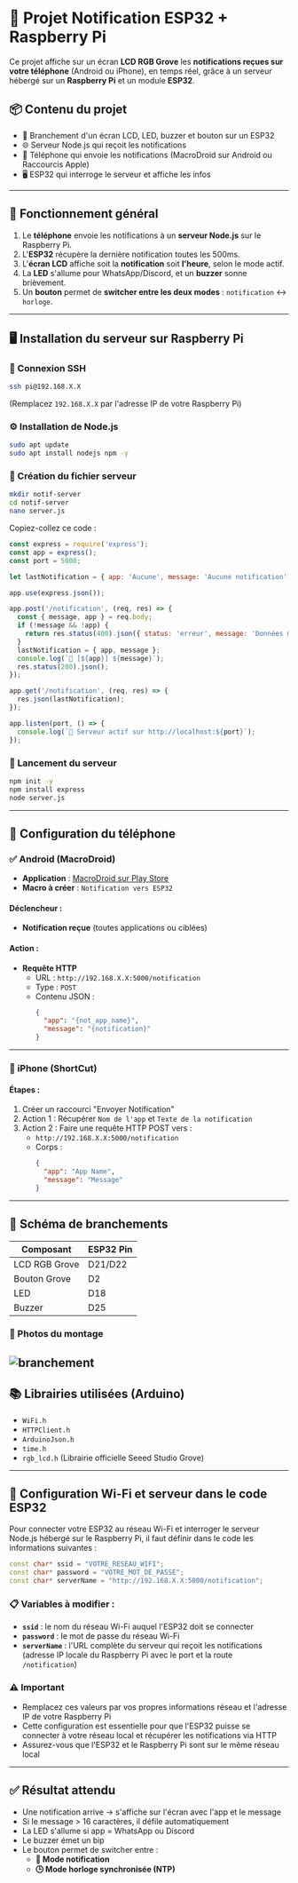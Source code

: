 # 🔔 Projet Notification ESP32 + Raspberry Pi

Ce projet affiche sur un écran **LCD RGB Grove** les **notifications reçues sur votre téléphone** (Android ou iPhone), en temps réel, grâce à un serveur hébergé sur un **Raspberry Pi** et un module **ESP32**.

## 📦 Contenu du projet

- 🔌 Branchement d'un écran LCD, LED, buzzer et bouton sur un ESP32
- 🌐 Serveur Node.js qui reçoit les notifications
- 📱 Téléphone qui envoie les notifications (MacroDroid sur Android ou Raccourcis Apple)
- 🖥️ ESP32 qui interroge le serveur et affiche les infos

---

## 🧠 Fonctionnement général

1. Le **téléphone** envoie les notifications à un **serveur Node.js** sur le Raspberry Pi.
2. L'**ESP32** récupère la dernière notification toutes les 500ms.
3. L'**écran LCD** affiche soit la **notification** soit **l'heure**, selon le mode actif.
4. La **LED** s'allume pour WhatsApp/Discord, et un **buzzer** sonne brièvement.
5. Un **bouton** permet de **switcher entre les deux modes** : `notification` ↔ `horloge`.

---

## 🖥️ Installation du serveur sur Raspberry Pi

### 🔐 Connexion SSH

```bash
ssh pi@192.168.X.X
```

(Remplacez `192.168.X.X` par l'adresse IP de votre Raspberry Pi)

### ⚙️ Installation de Node.js

```bash
sudo apt update
sudo apt install nodejs npm -y
```

### 📝 Création du fichier serveur

```bash
mkdir notif-server
cd notif-server
nano server.js
```

Copiez-collez ce code :

```js
const express = require('express');
const app = express();
const port = 5000;

let lastNotification = { app: 'Aucune', message: 'Aucune notification' };

app.use(express.json());

app.post('/notification', (req, res) => {
  const { message, app } = req.body;
  if (!message && !app) {
    return res.status(400).json({ status: 'erreur', message: 'Données manquantes' });
  }
  lastNotification = { app, message };
  console.log(`🔔 [${app}] ${message}`);
  res.status(200).json();
});

app.get('/notification', (req, res) => {
  res.json(lastNotification);
});

app.listen(port, () => {
  console.log(`🚀 Serveur actif sur http://localhost:${port}`);
});
```

### 🚀 Lancement du serveur

```bash
npm init -y
npm install express
node server.js
```

---

## 📲 Configuration du téléphone

### ✅ Android (MacroDroid)

- **Application** : [MacroDroid sur Play Store](https://play.google.com/store/apps/details?id=com.arlosoft.macrodroid)
- **Macro à créer** : `Notification vers ESP32`

#### Déclencheur :
- **Notification reçue** (toutes applications ou ciblées)

#### Action :
- **Requête HTTP**
  - URL : `http://192.168.X.X:5000/notification`
  - Type : `POST`
  - Contenu JSON :
    ```json
    {
      "app": "{not_app_name}",
      "message": "{notification}"
    }
    ```

---

### 🍏 iPhone (ShortCut)

#### Étapes :
1. Créer un raccourci "Envoyer Notification"
2. Action 1 : Récupérer `Nom de l'app` et `Texte de la notification`
3. Action 2 : Faire une requête HTTP POST vers :
   - `http://192.168.X.X:5000/notification`
   - Corps :
     ```json
     {
       "app": "App Name",
       "message": "Message"
     }
     ```
---

## 🔌 Schéma de branchements

| Composant         | ESP32 Pin    |
|-------------------|--------------|
| LCD RGB Grove     | D21/D22      |
| Bouton Grove       | D2          |
| LED               | D18          |
| Buzzer            | D25          |

### 📸 Photos du montage

![branchement](https://github.com/user-attachments/assets/369375c4-87fa-4a4d-aaad-9aee90f70090)
---

## 📚 Librairies utilisées (Arduino)

- `WiFi.h`
- `HTTPClient.h`
- `ArduinoJson.h`
- `time.h`
- `rgb_lcd.h` (Librairie officielle Seeed Studio Grove)

---

## 🔐 Configuration Wi-Fi et serveur dans le code ESP32

Pour connecter votre ESP32 au réseau Wi-Fi et interroger le serveur Node.js hébergé sur le Raspberry Pi, il faut définir dans le code les informations suivantes :

```cpp
const char* ssid = "VOTRE_RESEAU_WIFI";
const char* password = "VOTRE_MOT_DE_PASSE";
const char* serverName = "http://192.168.X.X:5000/notification";
```

### 📋 Variables à modifier :

- **`ssid`** : le nom du réseau Wi-Fi auquel l'ESP32 doit se connecter
- **`password`** : le mot de passe du réseau Wi-Fi
- **`serverName`** : l'URL complète du serveur qui reçoit les notifications (adresse IP locale du Raspberry Pi avec le port et la route `/notification`)

### ⚠️ Important

- Remplacez ces valeurs par vos propres informations réseau et l'adresse IP de votre Raspberry Pi
- Cette configuration est essentielle pour que l'ESP32 puisse se connecter à votre réseau local et récupérer les notifications via HTTP
- Assurez-vous que l'ESP32 et le Raspberry Pi sont sur le même réseau local

---

## ✅ Résultat attendu

- Une notification arrive → s'affiche sur l'écran avec l'app et le message
- Si le message > 16 caractères, il défile automatiquement
- La LED s'allume si app = WhatsApp ou Discord
- Le buzzer émet un bip
- Le bouton permet de switcher entre :
  - **🔔 Mode notification**
  - **🕒 Mode horloge synchronisée (NTP)**
